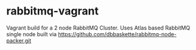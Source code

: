 # rabbitmq-vagrant
Vagrant build for a 2 node RabbitMQ Cluster.   Uses Atlas based RabbitMQ single node built via https://github.com/dbbaskette/rabbitmq-node-packer.git
